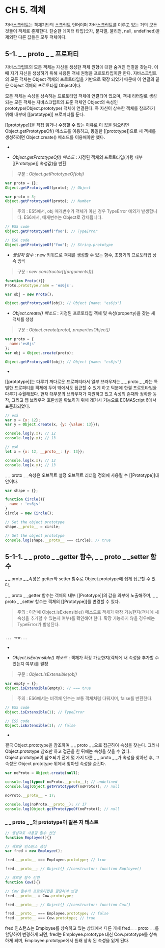# CH 5. 객체

자바스크립트는 객체기반의 스크립트 언어이며 자바스크립트를 이루고 있는 거의 모든 것들이 객체로 존재한다.
단순한 데이터 타입(숫자, 문자열, 불리언, null, undefined)을 제외한 다른 값들은 모두 객체이다.

## 5-1. _ _ proto _ _ 프로퍼티

자바스크립트의 모든 객체는 자신을 생성한 객체 원형에 대한 숨겨진 연결을 갖는다. 이때 자기 자신을 생성하기 위해 사용된 객체 원형을 프로토타입이란 한다.
자바스크립트의 모든 객체는 Object 객체의 프로토타입을 기반으로 확장 되었기 때문에 이 연결의 끝은 Object 객체의 프로토타입 Object이다.

모든 객체는 속성을 상속하는 프로토타입 객체에 연결되어 있으며, 객체 리터럴로 생성되는 모든 객체는 자바스크립트의 표준 객체인 Object의 속성인 prototype(Object.prototype) 객체에 연결된다. 즉 자신이 상속한 객체를 참조하기 위해 내부에 [[prototype]] 프로퍼티를 둔다.

[[prototype]]을 직접 읽거나 수정할 수 없는 이유로 이 값을 읽으려면 Object.getPrototypeOf() 메소드를 이용하고,
동일한 [[prototype]]으로 새 객체를 생성하려면 Object.create() 메소드를 이용해야만 했다.


-

* _Object.getPrototypeOf() 메소드_ : 지정된 객체의 프로토타입(가령 내부 [[Prototype]] 속성값)을 반환

> 구문 : *Object.getPrototypeOf(obj)*

```js
var proto = {};
Object.getPrototypeOf(proto); // Object

var proto = 3;
Object.getPrototypeOf(proto); // Number
```

> 주의 : ES5에서, obj 매개변수가 객체가 아닌 경우 TypeError 예외가 발생합니다. ES6에서, 매개변수는 Object로 강제됩니다.

```js
// ES5 code
Object.getPrototypeOf("foo"); // TypeError
```

```js
// ES6 code
Object.getPrototypeOf("foo"); // String.prototype
```

* _생성자 함수_ : new 키워드로 객체를 생성할 수 있는 함수, 초창기의 프로토타입 상속 방식

> 구문 : *new constructor[([arguments])]*

```js
function Proto(){}
Proto.prototype.name = 'es6js';

var obj = new Proto();

Object.getPrototypeOf(obj); // Object {name: "es6js"}
```

* _Object.create() 메소드_ : 지정된 프로토타입 객체 및 속성(property)을 갖는 새 객체를 생성

> 구문 : *Object.create(proto[, propertiesObject])*

```js
var proto = {
  name:'es6js'
};
var obj = Object.create(proto);

Object.getPrototypeOf(obj); // Object {name: "es6js"}
```

-


[[prototype]]는 다루기 까다로운 프로퍼티라서 일부 브라우저는 _ _ proto _ _라는 특별한 프로퍼티를 객체에 두어 밖에서도 접근할 수 있게 하고 덕분에 한결 프로토타입을 다루기 수월해졌다. 현재 대부분의 브라우저가 지원하고 있고 속성의 존재와 정확한 동작, 그리고 웹 브라우저 호환성을 확보하기 위해 레거시 기능으로 ECMAScript 6에서 표준화되었다.

```js
// es5
var x = {x: 12};
var y = Object.create(x, {y: {value: 13}});

console.log(y.x); // 12
console.log(y.y); // 13
```

```js
// es6
let x = {x: 12, __proto__: {y: 13}};

console.log(x.x); // 12
console.log(x.y); // 13
```

_ _ proto _ _속성은 오브젝트 설정 오브젝트 리터럴 정의에 사용될 수 [[Prototype]]대안이다.

```js
var shape = {};

function Circle(){
  name : 'es6js'
}
circle = new Circle();

// Set the object prototype
shape.__proto__ = circle;

// Get the object prototype
console.log(shape.__proto__ === circle); // true
```

## 5-1-1. _ _ proto _ _getter 함수, _ _ proto _ _setter 함수

_ _ proto _ _속성은 getter와 setter 함수로 Object.prototype에 쉽게 접근할 수 있다. 

_ _ proto _ _getter 함수는 객체의 내부 [[Prototype]]의 값을 외부에 노출해주며,
_ _ proto _ _setter 함수는 객체의 [[Prototype]]를 변경할 수 있다.

> 주의 : 이전에 Object.isExtensible() 메소드로 객체가 확장 가능한지(객체에 새 속성을 추가할 수 있는지 여부)를 확인해야 한다. 
확장 가능하지 않을 경우에는 TypeError가 발생된다.

```js

... ㅠㅠ...

```


-

* _Object.isExtensible() 메소드_ : 객체가 확장 가능한지(객체에 새 속성을 추가할 수 있는지 여부)를 결정

> 구문 : *Object.isExtensible(obj)*

```js
var empty = {};
Object.isExtensible(empty); // === true
```

> 주의 : ES6에서는 비객체 인수는 보통 객체처럼 다뤄지며, false를 반환한다.

```js
// ES5 code
Object.isExtensible(1); // TypeError
```

```js
// ES5 code
Object.isExtensible(1); // false
```

-



결국 Object.prototype을 참조하여 _ _ proto _ _으로 접근하여 속성을 찾는다. 그러나 Object.prototype 참조만 하고 접근을 한 뒤에는 속성을 찾을 수 없다.
Object.prototype이 참조되기 전에 몇 가지 다른 _ _ proto _ _가 속성을 찾아낸 후, 그 속성은 Object.prototype 위에서 찾아낸 속성을 숨긴다.

```js
var noProto = Object.create(null);

console.log(typeof noProto.__proto__); // undefined
console.log(Object.getPrototypeOf(noProto)); // null

noProto.__proto__ = 17;

console.log(noProto.__proto__); // 17
console.log(Object.getPrototypeOf(noProto)); // null
```

### _ _ proto _ _와 prototype이 같은 지 테스트

```js
// 생성자로 사용할 함수 선언
function Employee(){}

// 새로운 인스턴스 생성
var fred = new Employee();

fred.__proto__ === Employee.prototype; // true

fred.__proto__; // Object{} //constructor: function Employee()
```

```js
// 새로운 함수 선언
function Cow(){}

// Cow 함수의 프로토타입을 할당하여 변경
fred.__proto__ = Cow.prototype;

fred.__proto__; // Object{} //constructor: function Cow()
```

```js
fred.__proto__ === Employee.prototype; // false
fred.__proto__ === Cow.prototype; // true
```

fred 인스턴스는 Employee를 상속하고 있는 상태에서 다른 개체 fred._ _ proto _ _를 할당하여 변경하게 되면,
fred는 Employee.prototype 대신 Cow.prototype를 상속하게 되며, Employee.prototype에서 원래 상속 된 속성을 잃게 된다.
